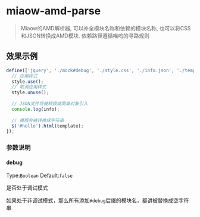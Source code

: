 # miaow-amd-parse

> Miaow的AMD解析器, 可以补全模块名称和依赖的模块名称, 也可以将CSS和JSON转换成AMD模块. 依赖路径遵循喵呜的寻路规则

## 效果示例

```javascript
define(['jquery', './mock#debug', './style.css', './info.json', './template.tpl'], function($, mock, style, info, template) {
  // 应用样式
  style.use();
  // 取消应用样式
  style.unuse();
  
  // JSON文件将被转换成简单对象引入
  console.log(info);
  
  // 模版会被转换成字符串
  $('#hello').html(template);
});
```

### 参数说明

#### debug
Type:`Boolean` Default:`false`

是否处于调试模式

如果处于非调试模式，那么所有添加`#debug`后缀的模块名，都讲被替换成空字符串
